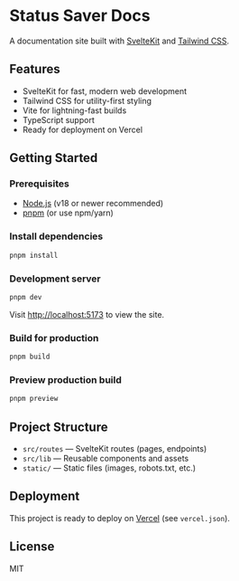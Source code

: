 # Status Saver Docs

A documentation site built with [SvelteKit](https://kit.svelte.dev/) and [Tailwind CSS](https://tailwindcss.com/).

## Features

- SvelteKit for fast, modern web development
- Tailwind CSS for utility-first styling
- Vite for lightning-fast builds
- TypeScript support
- Ready for deployment on Vercel

## Getting Started

### Prerequisites

- [Node.js](https://nodejs.org/) (v18 or newer recommended)
- [pnpm](https://pnpm.io/) (or use npm/yarn)

### Install dependencies

```bash
pnpm install
```

### Development server

```bash
pnpm dev
```

Visit [http://localhost:5173](http://localhost:5173) to view the site.

### Build for production

```bash
pnpm build
```

### Preview production build

```bash
pnpm preview
```

## Project Structure

- `src/routes` — SvelteKit routes (pages, endpoints)
- `src/lib` — Reusable components and assets
- `static/` — Static files (images, robots.txt, etc.)

## Deployment

This project is ready to deploy on [Vercel](https://vercel.com/) (see `vercel.json`).

## License

MIT
